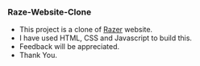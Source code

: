 ### Raze-Website-Clone
- This project is a clone of [Razer](https://www.razer.com/) website.
- I have used HTML, CSS and Javascript to build this.
- Feedback will be appreciated.
- Thank You.
